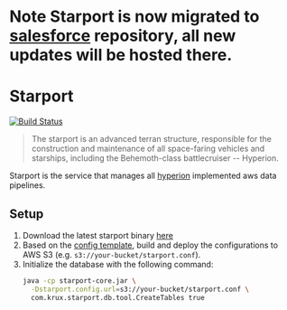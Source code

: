 # Note Starport is now migrated to [salesforce](https://github.com/salesforce/starport) repository, all new updates will be hosted there.

# Starport

[![Build Status](https://travis-ci.org/krux/starport.svg?branch=master)](https://travis-ci.org/krux/starport)

> The starport is an advanced terran structure, responsible for the
> construction and maintenance of all space-faring vehicles and starships,
> including the Behemoth-class battlecruiser -- Hyperion.

Starport is the service that manages all
[hyperion](https://github.com/krux/hyperion) implemented aws data pipelines.

## Setup

1. Download the latest starport binary [here](https://github.com/krux/starport/releases)
1. Based on the
  [config template](https://github.com/krux/starport/blob/master/conf-template/starport.conf),
  build and deploy the configurations to AWS S3 (e.g.
  `s3://your-bucket/starport.conf`).
1. Initialize the database with the following command:
    ```sh
    java -cp starport-core.jar \
      -Dstarport.config.url=s3://your-bucket/starport.conf \
      com.krux.starport.db.tool.CreateTables true
    ```
